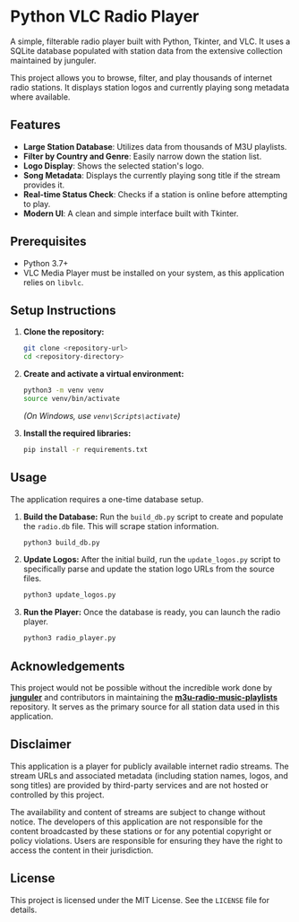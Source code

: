# Python VLC Radio Player

A simple, filterable radio player built with Python, Tkinter, and VLC. It uses a SQLite database populated with station data from the extensive collection maintained by junguler.

This project allows you to browse, filter, and play thousands of internet radio stations. It displays station logos and currently playing song metadata where available.

## Features

*   **Large Station Database**: Utilizes data from thousands of M3U playlists.
*   **Filter by Country and Genre**: Easily narrow down the station list.
*   **Logo Display**: Shows the selected station's logo.
*   **Song Metadata**: Displays the currently playing song title if the stream provides it.
*   **Real-time Status Check**: Checks if a station is online before attempting to play.
*   **Modern UI**: A clean and simple interface built with Tkinter.

## Prerequisites

*   Python 3.7+
*   VLC Media Player must be installed on your system, as this application relies on `libvlc`.

## Setup Instructions

1.  **Clone the repository:**
    ```bash
    git clone <repository-url>
    cd <repository-directory>
    ```

2.  **Create and activate a virtual environment:**
    ```bash
    python3 -m venv venv
    source venv/bin/activate
    ```
    *(On Windows, use `venv\Scripts\activate`)*

3.  **Install the required libraries:**
    ```bash
    pip install -r requirements.txt
    ```

## Usage

The application requires a one-time database setup.

1.  **Build the Database:**
    Run the `build_db.py` script to create and populate the `radio.db` file. This will scrape station information.
    ```bash
    python3 build_db.py
    ```

2.  **Update Logos:**
    After the initial build, run the `update_logos.py` script to specifically parse and update the station logo URLs from the source files.
    ```bash
    python3 update_logos.py
    ```

3.  **Run the Player:**
    Once the database is ready, you can launch the radio player.
    ```bash
    python3 radio_player.py
    ```

## Acknowledgements

This project would not be possible without the incredible work done by **[junguler](https://github.com/junguler)** and contributors in maintaining the **[m3u-radio-music-playlists](https://github.com/junguler/m3u-radio-music-playlists)** repository. It serves as the primary source for all station data used in this application.

## Disclaimer

This application is a player for publicly available internet radio streams. The stream URLs and associated metadata (including station names, logos, and song titles) are provided by third-party services and are not hosted or controlled by this project.

The availability and content of streams are subject to change without notice. The developers of this application are not responsible for the content broadcasted by these stations or for any potential copyright or policy violations. Users are responsible for ensuring they have the right to access the content in their jurisdiction.

## License

This project is licensed under the MIT License. See the `LICENSE` file for details.
